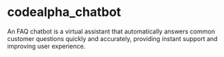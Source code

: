 # codealpha_chatbot
An FAQ chatbot is a virtual assistant that automatically answers common customer questions quickly and accurately, providing instant support and improving user experience.
